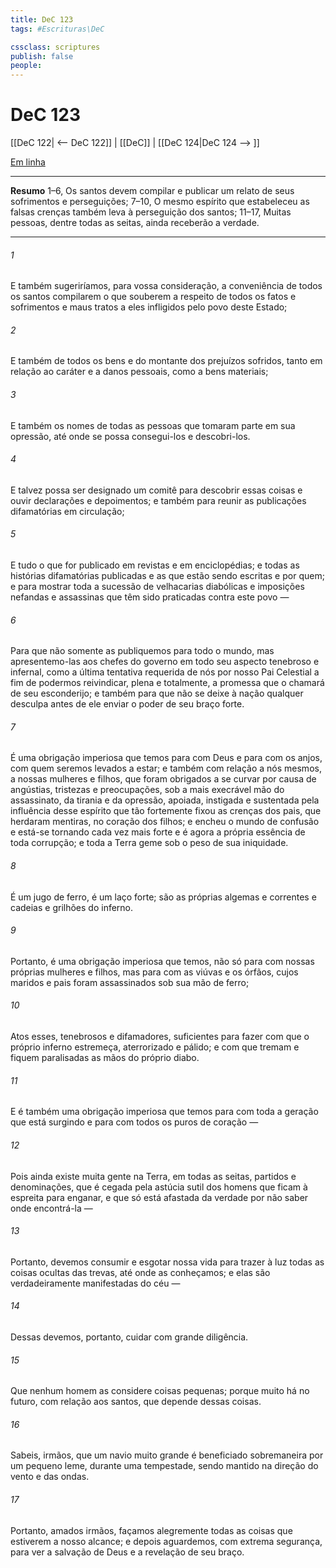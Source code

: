 ```yaml
---
title: DeC 123
tags: #Escrituras\DeC

cssclass: scriptures
publish: false
people:
---
```


# DeC 123
[[DeC 122| <-- DeC 122]] | [[DeC]] | [[DeC 124|DeC 124 --> ]]

[Em linha](https://churchofjesuschrist.org/study/scriptures/dc-testament/dc/123?lang=por)

---
__Resumo__
1–6, Os santos devem compilar e publicar um relato de seus sofrimentos e perseguições; 7–10, O mesmo espírito que estabeleceu as falsas crenças também leva à perseguição dos santos; 11–17, Muitas pessoas, dentre todas as seitas, ainda receberão a verdade.

---
###### 1 
E também sugeriríamos, para vossa consideração, a conveniência de todos os santos compilarem o que souberem a respeito de todos os fatos e sofrimentos e maus tratos a eles infligidos pelo povo deste Estado;

###### 2 
E também de todos os bens e do montante dos prejuízos sofridos, tanto em relação ao caráter e a danos pessoais, como a bens materiais;

###### 3 
E também os nomes de todas as pessoas que tomaram parte em sua opressão, até onde se possa consegui-los e descobri-los.

###### 4 
E talvez possa ser designado um comitê para descobrir essas coisas e ouvir declarações e depoimentos; e também para reunir as publicações difamatórias em circulação;

###### 5 
E tudo o que for publicado em revistas e em enciclopédias; e todas as histórias difamatórias publicadas e as que estão sendo escritas e por quem; e para mostrar toda a sucessão de velhacarias diabólicas e imposições nefandas e assassinas que têm sido praticadas contra este povo —

###### 6 
Para que não somente as publiquemos para todo o mundo, mas apresentemo-las aos chefes do governo em todo seu aspecto tenebroso e infernal, como a última tentativa requerida de nós por nosso Pai Celestial a fim de podermos reivindicar, plena e totalmente, a promessa que o chamará de seu esconderijo; e também para que não se deixe à nação qualquer desculpa antes de ele enviar o poder de seu braço forte.

###### 7 
É uma obrigação imperiosa que temos para com Deus e para com os anjos, com quem seremos levados a estar; e também com relação a nós mesmos, a nossas mulheres e filhos, que foram obrigados a se curvar por causa de angústias, tristezas e preocupações, sob a mais execrável mão do assassinato, da tirania e da opressão, apoiada, instigada e sustentada pela influência desse espírito que tão fortemente fixou as crenças dos pais, que herdaram mentiras, no coração dos filhos; e encheu o mundo de confusão e está-se tornando cada vez mais forte e é agora a própria essência de toda corrupção; e toda a Terra geme sob o peso de sua iniquidade.

###### 8 
É um jugo de ferro, é um laço forte; são as próprias algemas e correntes e cadeias e grilhões do inferno.

###### 9 
Portanto, é uma obrigação imperiosa que temos, não só para com nossas próprias mulheres e filhos, mas para com as viúvas e os órfãos, cujos maridos e pais foram assassinados sob sua mão de ferro;

###### 10 
Atos esses, tenebrosos e difamadores, suficientes para fazer com que o próprio inferno estremeça, aterrorizado e pálido; e com que tremam e fiquem paralisadas as mãos do próprio diabo.

###### 11 
E é também uma obrigação imperiosa que temos para com toda a geração que está surgindo e para com todos os puros de coração —

###### 12 
Pois ainda existe muita gente na Terra, em todas as seitas, partidos e denominações, que é cegada pela astúcia sutil dos homens que ficam à espreita para enganar, e que só está afastada da verdade por não saber onde encontrá-la —

###### 13 
Portanto, devemos consumir e esgotar nossa vida para trazer à luz todas as coisas ocultas das trevas, até onde as conheçamos; e elas são verdadeiramente manifestadas do céu —

###### 14 
Dessas devemos, portanto, cuidar com grande diligência.

###### 15 
Que nenhum homem as considere coisas pequenas; porque muito há no futuro, com relação aos santos, que depende dessas coisas.

###### 16 
Sabeis, irmãos, que um navio muito grande é beneficiado sobremaneira por um pequeno leme, durante uma tempestade, sendo mantido na direção do vento e das ondas.

###### 17 
Portanto, amados irmãos, façamos alegremente todas as coisas que estiverem a nosso alcance; e depois aguardemos, com extrema segurança, para ver a salvação de Deus e a revelação de seu braço.

